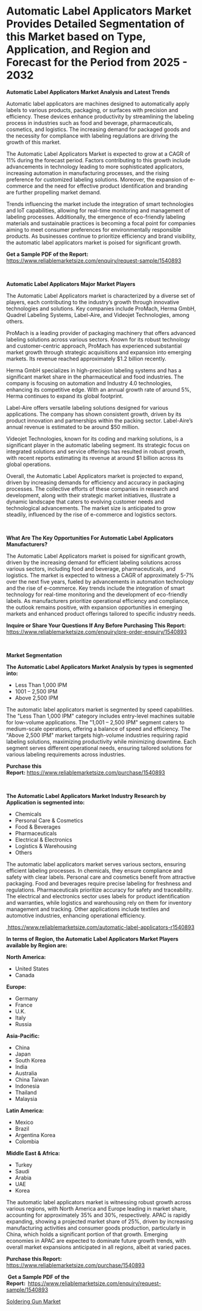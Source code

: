 <p><h1>Automatic Label Applicators Market Provides Detailed Segmentation of this Market based on Type, Application, and Region and Forecast for the Period from 2025 - 2032</h1></p><p><strong>Automatic Label Applicators Market Analysis and Latest Trends</strong></p>
<p><p>Automatic label applicators are machines designed to automatically apply labels to various products, packaging, or surfaces with precision and efficiency. These devices enhance productivity by streamlining the labeling process in industries such as food and beverage, pharmaceuticals, cosmetics, and logistics. The increasing demand for packaged goods and the necessity for compliance with labeling regulations are driving the growth of this market.</p><p>The Automatic Label Applicators Market is expected to grow at a CAGR of 11% during the forecast period. Factors contributing to this growth include advancements in technology leading to more sophisticated applicators, increasing automation in manufacturing processes, and the rising preference for customized labeling solutions. Moreover, the expansion of e-commerce and the need for effective product identification and branding are further propelling market demand. </p><p>Trends influencing the market include the integration of smart technologies and IoT capabilities, allowing for real-time monitoring and management of labeling processes. Additionally, the emergence of eco-friendly labeling materials and sustainable practices is becoming a focal point for companies aiming to meet consumer preferences for environmentally responsible products. As businesses continue to prioritize efficiency and brand visibility, the automatic label applicators market is poised for significant growth.</p></p>
<p><strong>Get a Sample PDF of the Report:&nbsp;</strong> <a href="https://www.reliablemarketsize.com/enquiry/request-sample/1540893?utm_campaign=2344&utm_medium=2&utm_source=Github&utm_content=ia&utm_term=20022025&utm_id=automatic-label-applicators">https://www.reliablemarketsize.com/enquiry/request-sample/1540893</a></p>
<p>&nbsp;</p>
<p><strong>Automatic Label Applicators Major Market Players</strong></p>
<p><p>The Automatic Label Applicators market is characterized by a diverse set of players, each contributing to the industry’s growth through innovative technologies and solutions. Key companies include ProMach, Herma GmbH, Quadrel Labeling Systems, Label-Aire, and Videojet Technologies, among others.</p><p>ProMach is a leading provider of packaging machinery that offers advanced labeling solutions across various sectors. Known for its robust technology and customer-centric approach, ProMach has experienced substantial market growth through strategic acquisitions and expansion into emerging markets. Its revenue reached approximately $1.2 billion recently.</p><p>Herma GmbH specializes in high-precision labeling systems and has a significant market share in the pharmaceutical and food industries. The company is focusing on automation and Industry 4.0 technologies, enhancing its competitive edge. With an annual growth rate of around 5%, Herma continues to expand its global footprint.</p><p>Label-Aire offers versatile labeling solutions designed for various applications. The company has shown consistent growth, driven by its product innovation and partnerships within the packing sector. Label-Aire’s annual revenue is estimated to be around $50 million.</p><p>Videojet Technologies, known for its coding and marking solutions, is a significant player in the automatic labeling segment. Its strategic focus on integrated solutions and service offerings has resulted in robust growth, with recent reports estimating its revenue at around $1 billion across its global operations.</p><p>Overall, the Automatic Label Applicators market is projected to expand, driven by increasing demands for efficiency and accuracy in packaging processes. The collective efforts of these companies in research and development, along with their strategic market initiatives, illustrate a dynamic landscape that caters to evolving customer needs and technological advancements. The market size is anticipated to grow steadily, influenced by the rise of e-commerce and logistics sectors.</p></p>
<p>&nbsp;</p>
<p><strong>What Are The Key Opportunities For Automatic Label Applicators Manufacturers?</strong></p>
<p><p>The Automatic Label Applicators market is poised for significant growth, driven by the increasing demand for efficient labeling solutions across various sectors, including food and beverage, pharmaceuticals, and logistics. The market is expected to witness a CAGR of approximately 5-7% over the next five years, fueled by advancements in automation technology and the rise of e-commerce. Key trends include the integration of smart technology for real-time monitoring and the development of eco-friendly labels. As manufacturers prioritize operational efficiency and compliance, the outlook remains positive, with expansion opportunities in emerging markets and enhanced product offerings tailored to specific industry needs.</p></p>
<p><strong>Inquire or Share Your Questions If Any Before Purchasing This Report:</strong> <a href="https://www.reliablemarketsize.com/enquiry/pre-order-enquiry/1540893?utm_campaign=2344&utm_medium=2&utm_source=Github&utm_content=ia&utm_term=20022025&utm_id=automatic-label-applicators">https://www.reliablemarketsize.com/enquiry/pre-order-enquiry/1540893</a></p>
<p>&nbsp;</p>
<p><strong>Market Segmentation</strong></p>
<p><strong>The Automatic Label Applicators Market Analysis by types is segmented into:</strong></p>
<p><ul><li>Less Than 1,000 IPM</li><li>1001 – 2,500 IPM</li><li>Above 2,500 IPM</li></ul></p>
<p><p>The automatic label applicators market is segmented by speed capabilities. The "Less Than 1,000 IPM" category includes entry-level machines suitable for low-volume applications. The "1,001 – 2,500 IPM" segment caters to medium-scale operations, offering a balance of speed and efficiency. The "Above 2,500 IPM" market targets high-volume industries requiring rapid labeling solutions, maximizing productivity while minimizing downtime. Each segment serves different operational needs, ensuring tailored solutions for various labeling requirements across industries.</p></p>
<p><strong>Purchase this Report:&nbsp;</strong><a href="https://www.reliablemarketsize.com/purchase/1540893?utm_campaign=2344&utm_medium=2&utm_source=Github&utm_content=ia&utm_term=20022025&utm_id=automatic-label-applicators">https://www.reliablemarketsize.com/purchase/1540893</a></p>
<p>&nbsp;</p>
<p><strong>The Automatic Label Applicators Market Industry Research by Application is segmented into:</strong></p>
<p><ul><li>Chemicals</li><li>Personal Care & Cosmetics</li><li>Food & Beverages</li><li>Pharmaceuticals</li><li>Electrical & Electronics</li><li>Logistics & Warehousing</li><li>Others</li></ul></p>
<p><p>The automatic label applicators market serves various sectors, ensuring efficient labeling processes. In chemicals, they ensure compliance and safety with clear labels. Personal care and cosmetics benefit from attractive packaging. Food and beverages require precise labeling for freshness and regulations. Pharmaceuticals prioritize accuracy for safety and traceability. The electrical and electronics sector uses labels for product identification and warranties, while logistics and warehousing rely on them for inventory management and tracking. Other applications include textiles and automotive industries, enhancing operational efficiency.</p></p>
<p><a href="https://www.reliablemarketsize.com/automatic-label-applicators-r1540893?utm_campaign=2344&utm_medium=2&utm_source=Github&utm_content=ia&utm_term=20022025&utm_id=automatic-label-applicators">&nbsp;https://www.reliablemarketsize.com/automatic-label-applicators-r1540893</a></p>
<p><strong>In terms of Region, the Automatic Label Applicators Market Players available by Region are:</strong></p>
<p>
    <p> <strong> North America: </strong>
        <ul>
            <li>United States</li>
            <li>Canada</li>
        </ul>
        </p> 
    <p> <strong> Europe: </strong>
        <ul>
            <li>Germany</li>
            <li>France</li>
            <li>U.K.</li>
            <li>Italy</li>
            <li>Russia</li>
        </ul>
        </p> 
    <p> <strong> Asia-Pacific: </strong>
        <ul>
            <li>China</li>
            <li>Japan</li>
            <li>South Korea</li>
            <li>India</li>
            <li>Australia</li>
            <li>China Taiwan</li>
            <li>Indonesia</li>
            <li>Thailand</li>
            <li>Malaysia</li>
        </ul>
        </p> 
    <p> <strong> Latin America: </strong>
        <ul>
            <li>Mexico</li>
            <li>Brazil</li>
            <li>Argentina Korea</li>
            <li>Colombia</li>
        </ul>
        </p> 
    <p> <strong> Middle East & Africa: </strong>
        <ul>
            <li>Turkey</li>
            <li>Saudi</li>
            <li>Arabia</li>
            <li>UAE</li>
            <li>Korea</li>
        </ul>
    </p>
    </p>
<p><p>The automatic label applicators market is witnessing robust growth across various regions, with North America and Europe leading in market share, accounting for approximately 35% and 30%, respectively. APAC is rapidly expanding, showing a projected market share of 25%, driven by increasing manufacturing activities and consumer goods production, particularly in China, which holds a significant portion of that growth. Emerging economies in APAC are expected to dominate future growth trends, with overall market expansions anticipated in all regions, albeit at varied paces.</p></p>
<p><strong>Purchase this Report: </strong><a href="https://www.reliablemarketsize.com/purchase/1540893?utm_campaign=2344&utm_medium=2&utm_source=Github&utm_content=ia&utm_term=20022025&utm_id=automatic-label-applicators">https://www.reliablemarketsize.com/purchase/1540893</a></p>
<p>&nbsp;<strong>Get a Sample PDF of the Report:&nbsp;&nbsp;</strong><a href="https://www.reliablemarketsize.com/enquiry/request-sample/1540893?utm_campaign=2344&utm_medium=2&utm_source=Github&utm_content=ia&utm_term=20022025&utm_id=automatic-label-applicators">https://www.reliablemarketsize.com/enquiry/request-sample/1540893</a></p>
<p><strong></strong></p>
<p><p><a href="https://github.com/ovtkosle/Market-Research-Report-List-1/blob/main/soldering-gun-market.md?utm_campaign=2344&utm_medium=2&utm_source=Github&utm_content=ia&utm_term=20022025&utm_id=automatic-label-applicators">Soldering Gun Market</a></p></p>
